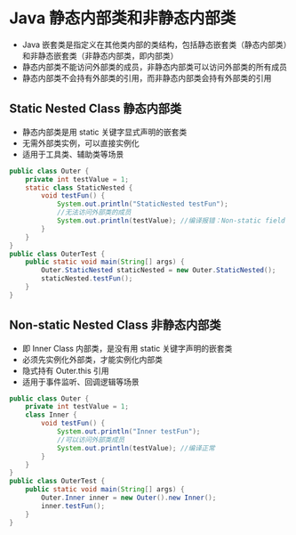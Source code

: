 # Java 静态内部类和非静态内部类
- Java 嵌套类是指定义在其他类内部的类结构，包括静态嵌套类（静态内部类）和非静态嵌套类（非静态内部类，即内部类）
- 静态内部类不能访问外部类的成员，非静态内部类可以访问外部类的所有成员
- 静态内部类不会持有外部类的引用，而非静态内部类会持有外部类的引用

## Static Nested Class 静态内部类
- 静态内部类是用 static 关键字显式声明的嵌套类
- 无需外部类实例，可以直接实例化
- 适用于工具类、辅助类等场景
```java
public class Outer {
    private int testValue = 1;
    static class StaticNested {
        void testFun() {
            System.out.println("StaticNested testFun");
            //无法访问外部类的成员
            System.out.println(testValue); //编译报错：Non-static field 'testValue' cannot be referenced from a static contex
        }
    }
}
public class OuterTest {
    public static void main(String[] args) {
        Outer.StaticNested staticNested = new Outer.StaticNested();
        staticNested.testFun();
    }
}
```

## Non-static Nested Class 非静态内部类
- 即 Inner Class 内部类，是没有用 static 关键字声明的嵌套类
- 必须先实例化外部类，才能实例化内部类
- 隐式持有 Outer.this 引用
- 适用于事件监听、回调逻辑等场景
```java
public class Outer {
    private int testValue = 1;
    class Inner {
        void testFun() {
            System.out.println("Inner testFun");
            //可以访问外部类成员
            System.out.println(testValue); //编译正常
        }
    }
}
public class OuterTest {
    public static void main(String[] args) {
        Outer.Inner inner = new Outer().new Inner();
        inner.testFun();
    }
}
```